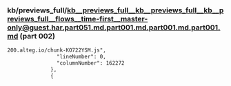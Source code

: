 ### kb/previews_full/kb__previews_full__kb__previews_full__kb__previews_full__flows__time-first__master-only@guest.har.part051.md.part001.md.part001.md.part001.md (part 002)

```md
200.alteg.io/chunk-KO722YSM.js",
                "lineNumber": 0,
                "columnNumber": 162272
              },
              {
             
```

```
